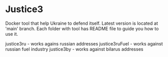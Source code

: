 # Justice3
Docker tool that help Ukraine to defend itself.
Latest version is located at 'main' branch.
Each folder with tool has README file to guide you how to use it.

justice3ru - works agains russian addresses
justice3ruFuel - works against russian fuel industry
justice3by - works against bilarus addresses

